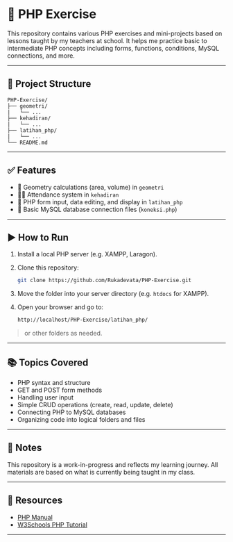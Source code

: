 # 🐘 PHP Exercise

This repository contains various PHP exercises and mini-projects based on lessons taught by my teachers at school. It helps me practice basic to intermediate PHP concepts including forms, functions, conditions, MySQL connections, and more.

---

## 📁 Project Structure

    PHP-Exercise/
    ├── geometri/
    |   └── ...
    ├── kehadiran/
    |   └── ...
    ├── latihan_php/
    |   └── ...
    └── README.md

---

## ✅ Features

- 📐 Geometry calculations (area, volume) in `geometri`
- 🧑‍🎓 Attendance system in `kehadiran`
- 📄 PHP form input, data editing, and display in `latihan_php`
- 🔗 Basic MySQL database connection files (`koneksi.php`)

---

## ▶️ How to Run

1. Install a local PHP server (e.g. XAMPP, Laragon).
2. Clone this repository:

    ```bash
    git clone https://github.com/Rukadevata/PHP-Exercise.git

3. Move the folder into your server directory (e.g. `htdocs` for XAMPP).
4. Open your browser and go to:

    ```bash
    http://localhost/PHP-Exercise/latihan_php/

> or other folders as needed.

---

## 📚 Topics Covered

- PHP syntax and structure
- GET and POST form methods
- Handling user input
- Simple CRUD operations (create, read, update, delete)
- Connecting PHP to MySQL databases
- Organizing code into logical folders and files

---

## 📝 Notes

This repository is a work-in-progress and reflects my learning journey. All materials are based on what is currently being taught in my class.

---

## 🔗 Resources

- [PHP Manual](https://www.php.net/manual/en/)
- [W3Schools PHP Tutorial](https://www.w3schools.com/php/)

---
